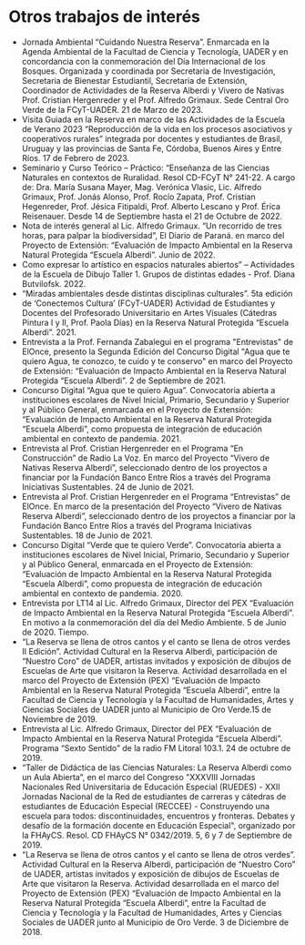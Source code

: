 # Otros trabajos de interés

* Jornada Ambiental “Cuidando Nuestra Reserva”. Enmarcada en la Agenda Ambiental de la Facultad de Ciencia y Tecnología, UADER y en concordancia con la conmemoración del Día Internacional de los Bosques. Organizada y coordinada por Secretaria de Investigación, Secretaria de Bienestar Estudiantil, Secretaria de Extensión, Coordinador de Actividades de la Reserva Alberdi y Vivero de Nativas Prof. Cristian Hergenreder y el Prof. Alfredo Grimaux. Sede Central Oro Verde de la FCyT-UADER. 21 de Marzo de 2023.
* Visita Guiada en la Reserva en marco de las Actividades de la Escuela de Verano 2023 “Reproducción de la vida en los procesos asociativos y cooperativos rurales” integrada por docentes y estudiantes de Brasil, Uruguay y las provincias de Santa Fe, Córdoba, Buenos Aires y Entre Ríos. 17 de Febrero de 2023.
* Seminario y Curso Teórico – Práctico: “Enseñanza de las Ciencias Naturales en contextos de Ruralidad. Resol CD-FCyT N° 241-22. A cargo de: Dra. María Susana Mayer, Mag. Verónica Vlasic, Lic. Alfredo Grimaux, Prof. Jonás Alonso, Prof. Rocío Zapata, Prof. Cristian Hegenreder, Prof. Jésica Fitipaldi, Prof. Alberto Lescano y Prof. Érica Reisenauer. Desde 14 de Septiembre hasta el 21 de Octubre de 2022.
* Nota de interés general al Lic. Alfredo Grimaux. “Un recorrido de tres horas, para palpar la biodiversidad”, El Diario de Paraná. en marco del Proyecto de Extensión: “Evaluación de Impacto Ambiental en la Reserva Natural Protegida “Escuela Alberdi”. Junio de 2022.
* Como expresar lo artístico en espacios naturales abiertos” – Actividades de la Escuela de Dibujo Taller 1. Grupos de distintas edades - Prof. Diana Butvilofsk. 2022.
* “Miradas ambientales desde distintas disciplinas culturales”. 5ta edición de ‘Conectemos Cultura’ (FCyT-UADER) Actividad de Estudiantes y Docentes del Profesorado Universitario en Artes Visuales (Cátedras Pintura I y II, Prof. Paola Días) en la Reserva Natural Protegida “Escuela Alberdi”.  2021.
* Entrevista a la Prof. Fernanda Zabalegui en el programa "Entrevistas" de ElOnce, presento la Segunda Edición del Concurso Digital "Agua que te quiero Agua, te conozco, te cuido y te conservo" en marco del Proyecto de Extensión: “Evaluación de Impacto Ambiental en la Reserva Natural Protegida “Escuela Alberdi”. 2 de Septiembre de 2021.
* Concurso Digital “Agua que te quiero Agua”. Convocatoria abierta a instituciones escolares de Nivel Inicial, Primario, Secundario y Superior y al Público General, enmarcada en el Proyecto de Extensión: “Evaluación de Impacto Ambiental en la Reserva Natural Protegida “Escuela Alberdi”, como propuesta de integración de educación ambiental en contexto de pandemia. 2021.
* Entrevista al Prof. Cristian Hergenreder en el Programa “En Construcción” de Radio La Voz. En marco del Proyecto “Vivero de Nativas Reserva Alberdi”, seleccionado dentro de los proyectos a financiar por la Fundación Banco Entre Ríos a través del Programa Iniciativas Sustentables. 24 de Junio de 2021.
* Entrevista al Prof. Cristian Hergenreder en el Programa “Entrevistas” de ElOnce. En marco de la presentación del Proyecto “Vivero de Nativas Reserva Alberdi”, seleccionado dentro de los proyectos a financiar por la Fundación Banco Entre Ríos a través del Programa Iniciativas Sustentables. 18 de Junio de 2021.
*  Concurso Digital “Verde que te quiero Verde”. Convocatoria abierta a instituciones escolares de Nivel Inicial, Primario, Secundario y Superior y al Público General, enmarcada en el Proyecto de Extensión: “Evaluación de Impacto Ambiental en la Reserva Natural Protegida “Escuela Alberdi”, como propuesta de integración de educación ambiental en contexto de pandemia. 2020.
* Entrevista por LT14 al Lic. Alfredo Grimaux, Director del PEX “Evaluación de Impacto Ambiental en la Reserva Natural Protegida “Escuela Alberdi”. En motivo a la conmemoración del día del Medio Ambiente. 5 de Junio de 2020. Tiempo.
* “La Reserva se llena de otros cantos y el canto se llena de otros verdes II Edición”. Actividad Cultural en la Reserva Alberdi, participación de “Nuestro Coro” de UADER, artistas invitados y exposición de dibujos de Escuelas de Arte que visitaron la Reserva. Actividad desarrollada en el marco del Proyecto de Extensión (PEX) “Evaluación de Impacto Ambiental en la Reserva Natural Protegida “Escuela Alberdi”, entre la Facultad de Ciencia y Tecnología y la Facultad de Humanidades, Artes y Ciencias Sociales de UADER junto al Municipio de Oro Verde.15 de Noviembre de 2019.
* Entrevista al Lic. Alfredo Grimaux, Director del PEX “Evaluación de Impacto Ambiental en la Reserva Natural Protegida “Escuela Alberdi”. Programa “Sexto Sentido” de la radio FM Litoral 103.1. 24 de octubre de 2019.
* “Taller de Didáctica de las Ciencias Naturales: La Reserva Alberdi como un Aula Abierta”, en el marco del Congreso "XXXVIII Jornadas Nacionales Red Universitaria de Educación Especial (RUEDES) - XXII Jornadas Nacional de la Red de estudiantes de carreras y cátedras de estudiantes de Educación Especial (RECCEE) - Construyendo una escuela para todos: discontinuidades, encuentros y fronteras. Debates y desafío de la formación docente en Educación Especial", organizado por la FHAyCS. Resol. CD FHAyCS N° 0342/2019. 5, 6 y 7 de Septiembre de 2019.
* “La Reserva se llena de otros cantos y el canto se llena de otros verdes”. Actividad Cultural en la Reserva Alberdi, participación de “Nuestro Coro” de UADER, artistas invitados y exposición de dibujos de Escuelas de Arte que visitaron la Reserva. Actividad desarrollada en el marco del Proyecto de Extensión (PEX) “Evaluación de Impacto Ambiental en la Reserva Natural Protegida “Escuela Alberdi”, entre la Facultad de Ciencia y Tecnología y la Facultad de Humanidades, Artes y Ciencias Sociales de UADER junto al Municipio de Oro Verde. 3 de Diciembre de 2018.
